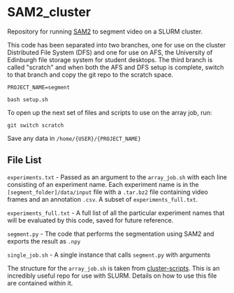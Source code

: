 # SAM2_cluster
Repository for running [SAM2](https://github.com/facebookresearch/sam2/tree/main) to segment video on a SLURM cluster.

This code has been separated into two branches, one for use on the cluster Distributed File System (DFS) and one for use on AFS, the University of Edinburgh file storage system for student desktops.
The third branch is called "scratch" and when both the AFS and DFS setup is complete, switch to that branch and copy the git repo to the scratch space.

`PROJECT_NAME=segment`

```
bash setup.sh
```

To open up the next set of files and scripts to use on the array job, run:
```
git switch scratch

```

Save any data in ```/home/{USER}/{PROJECT_NAME}```

## File List
`experiments.txt` - Passed as an argument to the `array_job.sh` with each line consisting of an experiment name. 
Each experiment name is in the `[segment_folder]/data/input` file with a `.tar.bz2` file containing video frames and an annotation `.csv`.
A subset of `experiments_full.txt`.

`experiments_full.txt` - A full list of all the particular experiment names that will be evaluated by this code, saved for future reference.

`segment.py` - The code that performs the segmentation using SAM2 and exports the result as `.npy`

`single_job.sh` - A single instance that calls `segment.py` with arguments

The structure for the `array_job.sh` is taken from [cluster-scripts](https://github.com/cdt-data-science/cluster-scripts/tree/master). This is an incredibly useful repo for use with SLURM. Details on how to use this file are contained within it.
